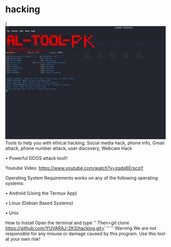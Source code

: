 # hacking
(![image](https://raw.githubusercontent.com/YUVARAJ-2K3/hacking/main/hack.png)
Tools to help you with ethical hacking, Social media hack, phone info, Gmail attack, phone number attack, user discovery, Webcam Hack

• Powerful DDOS attack tool!!

Youtube Video: https://www.youtube.com/watch?v=zgdq6ErscqY

Operating System Requirements
works on any of the following operating systems:

• Android (Using the Termux App)

• Linux (Debian Based Systems)

• Unix

How to Install
Open the terminal and type '<pkg install git>'
Then<git clone https://github.com/YUVARAJ-2K3/hacking.git>'
'<cd hacking>'
'<bash hack.sh>'
Warning
We are not responsible for any misuse or damage caused by this program. Use this tool at your own risk!
